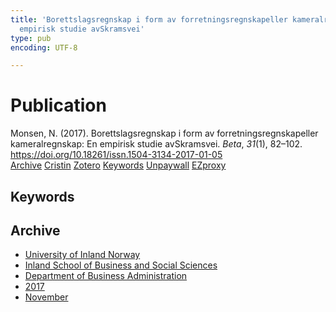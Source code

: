 ```yaml
---
title: 'Borettslagsregnskap i form av forretningsregnskapeller kameralregnskap: En
  empirisk studie avSkramsvei'
type: pub
encoding: UTF-8

---
```

<h1>Publication</h1>
<article id="csl-bib-container-638J3LQ9" class="csl-bib-container">
  <div class="csl-bib-body"> <div class="csl-entry">Monsen, N. (2017). Borettslagsregnskap i form av forretningsregnskapeller kameralregnskap: En empirisk studie avSkramsvei. <i>Beta</i>, <i>31</i>(1), 82–102. <a href="https://doi.org/10.18261/issn.1504-3134-2017-01-05">https://doi.org/10.18261/issn.1504-3134-2017-01-05</a></div> </div>
  <div class="csl-bib-buttons">
    <a href="#taxonomy-article-638J3LQ9" alt="archive" class="csl-bib-button">Archive</a>
    <a href="https://app.cristin.no/results/show.jsf?id=1512676" alt="Cristin" class="csl-bib-button">Cristin</a>
    <a href="http://zotero.org/groups/5881554/items/638J3LQ9" alt="Zotero" class="csl-bib-button">Zotero</a>
    <a href="#keywords-article-638J3LQ9" alt="keywords" class="csl-bib-button">Keywords</a>
    <a href="https://doi.org/10.18261/issn.1504-3134-2017-01-05" alt="Unpaywall" class="csl-bib-button">Unpaywall</a>
    <a href="https://doi.org/10.18261/issn.1504-3134-2017-01-05" alt="EZproxy" class="csl-bib-button">EZproxy</a>
  </div>
  <div id="csl-bib-meta-container-638J3LQ9"></div>
</article>
<div id="csl-bib-meta-638J3LQ9" class="csl-bib-meta">
  <article id="keywords-article-638J3LQ9" class="keywords-article">
    <h1>Keywords</h1>
    
  </article>
  <article id="taxonomy-article-638J3LQ9" class="taxonomy-article">
    <h1>Archive</h1>
    <ul>
      <li>
        <a href="/en/archive/?key=3DCRN523">University of Inland Norway</a>
      </li>
      <li>
        <a href="/en/archive/?key=DU8Q9LN9">Inland School of Business and Social Sciences</a>
      </li>
      <li>
        <a href="/en/archive/?key=3IQA89I8">Department of Business Administration</a>
      </li>
      <li>
        <a href="/en/archive/?key=XK3XPH22">2017</a>
      </li>
      <li>
        <a href="/en/archive/?key=65AQW324">November</a>
      </li>
    </ul>
  </article>
</div>
